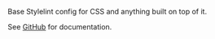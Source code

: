 Base Stylelint config for CSS and anything built on top of it.

See [GitHub](https://github.com/stefanbaumeler/sb-lint) for documentation.
